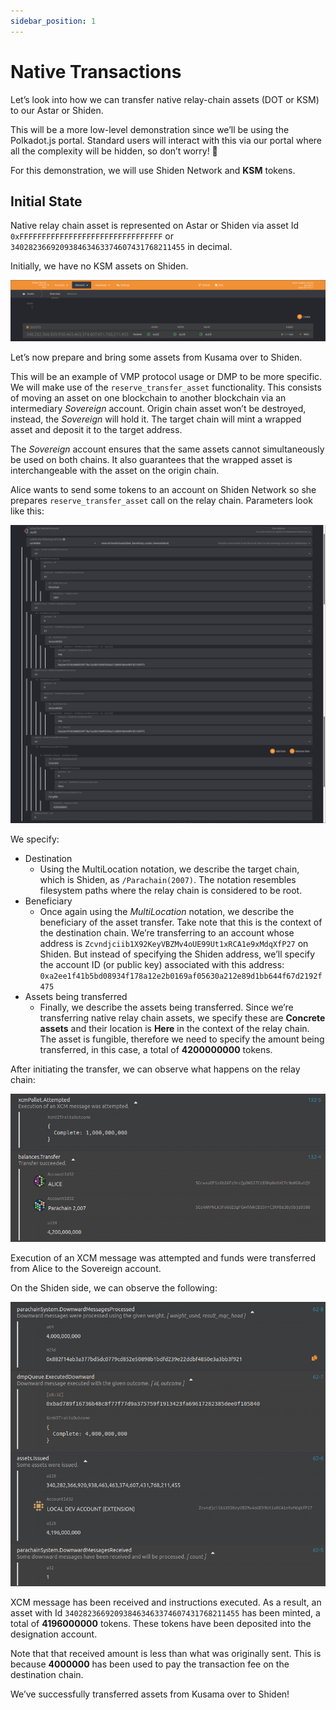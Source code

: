 ```yaml
---
sidebar_position: 1
---
```


# Native Transactions

Let’s look into how we can transfer native relay-chain assets (DOT or KSM) to our Astar or Shiden.

This will be a more low-level demonstration since we’ll be using the Polkadot.js portal. Standard users will interact with this via our portal where all the complexity will be hidden, so don’t worry! 🙂

For this demonstration, we will use Shiden Network and **KSM** tokens.

## Initial State

Native relay chain asset is represented on Astar or Shiden via asset Id `0xFFFFFFFFFFFFFFFFFFFFFFFFFFFFFFFF` or `340282366920938463463374607431768211455` in decimal.

Initially, we have no KSM assets on Shiden.

![1](img/1.png)

Let’s now prepare and bring some assets from Kusama over to Shiden.

This will be an example of VMP protocol usage or DMP to be more specific. We will make use of the `reserve_transfer_asset` functionality. This consists of moving an asset on one blockchain to another blockchain via an intermediary *Sovereign* account. Origin chain asset won’t be destroyed, instead, the *Sovereign* will hold it. The target chain will mint a wrapped asset and deposit it to the target address.

The *Sovereign* account ensures that the same assets cannot simultaneously be used on both chains. It also guarantees that the wrapped asset is interchangeable with the asset on the origin chain.

Alice wants to send some tokens to an account on Shiden Network so she prepares `reserve_transfer_asset` call on the relay chain. Parameters look like this:

![XCM message to send KSM from Kusama to Shiden via reserveAssetTransfer](img/2.png)

We specify:

- Destination
  - Using the MultiLocation notation, we describe the target chain, which is Shiden, as `/Parachain(2007)`. The notation resembles filesystem paths where the relay chain is considered to be root.
- Beneficiary
  - Once again using the *MultiLocation* notation, we describe the beneficiary of the asset transfer. Take note that this is the context of the destination chain. We’re transferring to an account whose address is `Zcvndjciib1X92KeyVBZMv4oUE99Ut1xRCA1e9xMdqXfP27` on Shiden. But instead of specifying the Shiden address, we’ll specify the account ID (or public key) associated with this address: `0xa2ee1f41b5bd08934f178a12e2b0169af05630a212e89d1bb644f67d2192f475`
- Assets being transferred
  - Finally, we describe the assets being transferred. Since we’re transferring native relay chain assets, we specify these are **Concrete assets** and their location is **Here** in the context of the relay chain. The asset is fungible, therefore we need to specify the amount being transferred, in this case, a total of **4200000000** tokens.

After initiating the transfer, we can observe what happens on the relay chain:

![Execution of an XCM message was attempted and funds were transferred from Alice to the Sovereign account.](img/3.jpeg)

Execution of an XCM message was attempted and funds were transferred from Alice to the Sovereign account.

On the Shiden side, we can observe the following:

![4](img/4.jpeg)

XCM message has been received and instructions executed. As a result, an asset with Id `340282366920938463463374607431768211455` has been minted, a total of **4196000000** tokens. These tokens have been deposited into the designation account.

Note that that received amount is less than what was originally sent. This is because **4000000** has been used to pay the transaction fee on the destination chain.

We’ve successfully transferred assets from Kusama over to Shiden!
